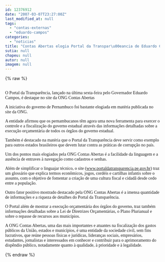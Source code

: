 ```yaml
---
id: 12376912
date: "2007-03-07T23:27:00Z"
last_modified_at: null
tags:
  - "contas-externas"
  - "eduardo-campos"
categories:
  - "noticias"
title: "Contas Abertas elogia Portal da Transpar\u00eancia de Eduardo Campos"
sutia: null
chapeu: null
autor: null
imagem: null
---
```

{% raw %}
<p><P><BR><FONT face=Verdana>O Portal da Transparência, lançado na última sexta-feira pelo Governador Eduardo Campos, é destaque no site da ONG Contas Abertas </FONT></P></p>
<p><P><FONT face=Verdana>A iniciativa do governo de Pernambuco foi bastante elogiada em matéria publicada no site da ONG. </FONT></P></p>
<p><P><FONT face=Verdana>A entidade afirmou que os pernambucanos têm agora uma nova ferramenta para exercer o controle e a fiscalização do governo estadual através das informações detalhadas sobre a execução orçamentária de todos os órgãos do governo estadual. </FONT></P></p>
<p><P><FONT face=Verdana>Também é destacado na matéria que o Portal da Transparência deve servir como exemplo para outros estados brasileiros que devem lutar contra as práticas de corrupção no país. </FONT></P></p>
<p><P><FONT face=Verdana>Um dos pontos mais elogiados pela ONG Contas Abertas é a facilidade da linguagem e a ausência de entraves à navegação como cadastros e senhas. </FONT></P></p>
<p><P><FONT face=Verdana>Além de simplificar o linguajar técnico, o site (</FONT><A href=\"https://www.portaldatransparencia.pe.gov.br/\"><FONT face=Verdana>www.portaldatransparencia.pe.gov.br</FONT></A><FONT face=Verdana>) traz um glossário que explica termos econômicos, jogos, cordéis e cartilhas infantis sobre o assunto, com o objetivo de fomentar a criação de uma cultura fiscal e cidadã desde cedo entre a população.</FONT></P></p>
<p><P><FONT face=Verdana>Outro fator positivo mostrado destacado pela ONG Contas Abertas é a imensa quantidade de informações e a riqueza de detalhes do Portal da Transparência. </FONT></P></p>
<p><P><FONT face=Verdana>O Portal além de mostrar a execução orçamentária dos órgãos do governo, traz também informações detalhadas sobre a Lei de Diretrizes Orçamentárias, o Plano Plurianual e sobre o repasse de recursos aos municípios. </FONT></P></p>
<p><P><FONT face=Verdana>A ONG Contas Abertas, uma das mais importantes e atuantes na fiscalização dos gastos públicos da União, estados e municípios, é uma entidade da sociedade civil, sem fins lucrativos, que reúne pessoas físicas e jurídicas, lideranças sociais, empresários, estudantes, jornalistas e interessados em conhecer e contribuir para o aprimoramento do dispêndio público, notadamente quanto à qualidade, à prioridade e à legalidade. </FONT></P> </p>
{% endraw %}